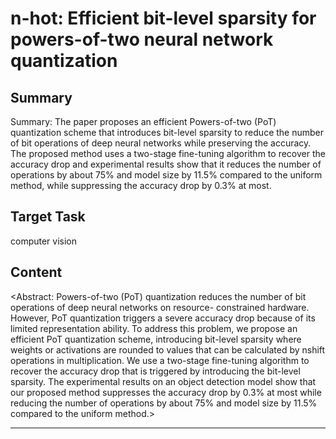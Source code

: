 # n-hot: Efficient bit-level sparsity for powers-of-two neural network quantization

## Summary

Summary: The paper proposes an efficient Powers-of-two (PoT) quantization scheme that introduces bit-level sparsity to reduce the number of bit operations of deep neural networks while preserving the accuracy. The proposed method uses a two-stage fine-tuning algorithm to recover the accuracy drop and experimental results show that it reduces the number of operations by about 75% and model size by 11.5% compared to the uniform method, while suppressing the accuracy drop by 0.3% at most.


## Target Task

computer vision

## Content

<Abstract: Powers-of-two (PoT) quantization reduces the number
of bit operations of deep neural networks on resource-
constrained hardware. However, PoT quantization triggers
a severe accuracy drop because of its limited representation
ability. To address this problem, we propose an efficient PoT
quantization scheme, introducing bit-level sparsity where
weights or activations are rounded to values that can be calculated
by nshift operations in multiplication. We use a two-stage
fine-tuning algorithm to recover the accuracy drop that is triggered
by introducing the bit-level sparsity. The experimental results on
an object detection model show that our proposed method suppresses
the accuracy drop by 0.3% at most while reducing the number of
operations by about 75% and model size by 11.5% compared to the
uniform method.>



---

